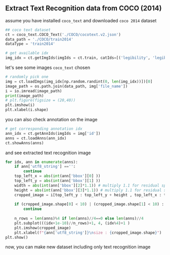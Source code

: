 ## Extract Text Recognition data from COCO (2014)



assume you have installed `coco_text` and downloaded `coco 2014` dataset

```python
## coco text dataset
ct = coco_text.COCO_Text('./COCO/cocotext.v2.json')
data_path = './COCO/train2014'
dataType = 'train2014'

# get available idx 
img_idx = ct.getImgIds(imgIds = ct.train, catIds=[('legibility', 'legible')])
```



let's  see some images `coco_text` chosen

```python
# randomly pick one 
img = ct.loadImgs(img_idx[np.random.randint(0, len(img_idx))])[0]
image_path = os.path.join(data_path, img['file_name'])
i = io.imread(image_path)
print(image_path)
# plt.figure(figsize = (20,40))
plt.imshow(i)
plt.xlabel(i.shape)

```



you can also check annotation on the image

```python
# get corresponding annotation idx
ann_idx = ct.getAnnIds(imgIds = img['id'])
anns = ct.loadAnns(ann_idx)
ct.showAnns(anns)
```



and see extracted text recognition image

```python
for idx, ann in enumerate(anns):
    if ann['utf8_string'] =='':
        continue
    top_left_x = abs(int(ann['bbox'][0] ))
    top_left_y = abs(int(ann['bbox'][1] ))
    width = abs(int(ann['bbox'][2]*1.1)) # multiply 1.1 for residual space from text
    height = abs(int(ann['bbox'][3]*1.1)) # multiply 1.1 for residual space from text
    cropped_image = i[top_left_y : top_left_y + height , top_left_x : top_left_x + width, :]
    
    if (cropped_image.shape[0] < 10) | (cropped_image.shape[1] < 10) :
        continue
    
    n_rows = len(anns)%4 if len(anns)//4==0 else len(anns)//4
    plt.subplot(((idx+1e-10)//n_rows)+1, 4, (idx%4)+1 )
    plt.imshow(cropped_image)
    plt.xlabel(f"{ann['utf8_string']}\nsize : {cropped_image.shape}")
plt.show()
```



now, you can make new dataset including only text recognition image